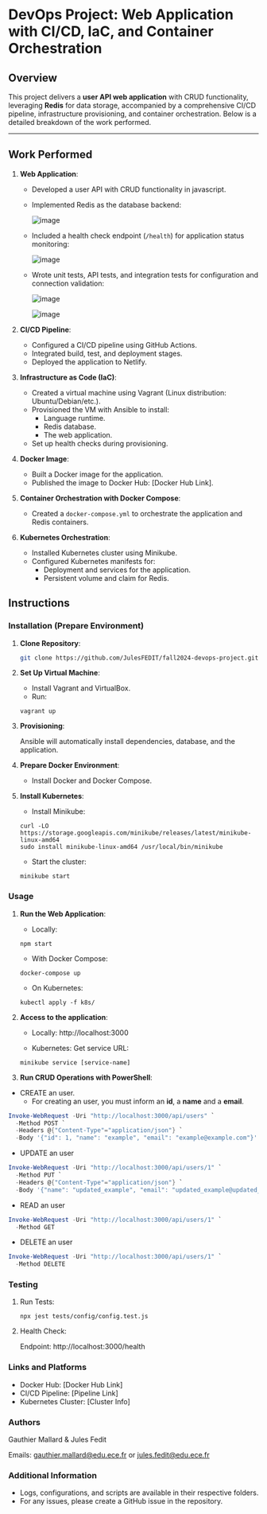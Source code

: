 # DevOps Project: Web Application with CI/CD, IaC, and Container Orchestration

## Overview

This project delivers a **user API web application** with CRUD functionality, leveraging **Redis** for data storage, accompanied by a comprehensive CI/CD pipeline, infrastructure provisioning, and container orchestration. Below is a detailed breakdown of the work performed.

---

## Work Performed

1. **Web Application**:
   - Developed a user API with CRUD functionality in javascript.
   - Implemented Redis as the database backend:
   
     ![image](https://github.com/user-attachments/assets/cf00bead-30b7-4016-9d21-edd9a4389ef9)

   - Included a health check endpoint (`/health`) for application status monitoring:
   
     ![image](https://github.com/user-attachments/assets/856d6821-af79-4b7b-b169-18387435961e)

   - Wrote unit tests, API tests, and integration tests for configuration and connection validation:
  
     ![image](https://github.com/user-attachments/assets/db969a00-22c2-4cec-8f07-b0723f076fb0)

     ![image](https://github.com/user-attachments/assets/d26d9227-af6d-448b-9693-a3fd3e26d231)



2. **CI/CD Pipeline**:
   - Configured a CI/CD pipeline using GitHub Actions.
   - Integrated build, test, and deployment stages.
   - Deployed the application to Netlify.

3. **Infrastructure as Code (IaC)**:
   - Created a virtual machine using Vagrant (Linux distribution: Ubuntu/Debian/etc.).
   - Provisioned the VM with Ansible to install:
     - Language runtime.
     - Redis database.
     - The web application.
   - Set up health checks during provisioning.

4. **Docker Image**:
   - Built a Docker image for the application.
   - Published the image to Docker Hub: [Docker Hub Link].

5. **Container Orchestration with Docker Compose**:
   - Created a `docker-compose.yml` to orchestrate the application and Redis containers.

6. **Kubernetes Orchestration**:
   - Installed Kubernetes cluster using Minikube.
   - Configured Kubernetes manifests for:
     - Deployment and services for the application.
     - Persistent volume and claim for Redis.

## Instructions

### Installation (Prepare Environment)

1. **Clone Repository**:
   ```bash
   git clone https://github.com/JulesFEDIT/fall2024-devops-project.git
   ```


2. **Set Up Virtual Machine**:
    - Install Vagrant and VirtualBox.
    - Run:
    ```
    vagrant up
    ```
3. **Provisioning**:

    Ansible will automatically install dependencies, database, and the application.
4. **Prepare Docker Environment**:

    - Install Docker and Docker Compose.
5. **Install Kubernetes**:

    - Install Minikube:
    ```
    curl -LO https://storage.googleapis.com/minikube/releases/latest/minikube-linux-amd64
    sudo install minikube-linux-amd64 /usr/local/bin/minikube
    ```

    - Start the cluster:
    ```
    minikube start
    ```

### Usage

1. **Run the Web Application**:

    - Locally:
    ```
    npm start
    ```

    - With Docker Compose:
    ```
    docker-compose up
    ```

    - On Kubernetes:
    ```
    kubectl apply -f k8s/
    ```

2. **Access to the application**:

    - Locally: http://localhost:3000

    - Kubernetes: Get service URL:
    ```
    minikube service [service-name]
    ```
3. **Run CRUD Operations with PowerShell**:
- CREATE an user.
  - For creating an user, you must inform an **id**, a **name** and a **email**.
```powershell
Invoke-WebRequest -Uri "http://localhost:3000/api/users" `
  -Method POST `
  -Headers @{"Content-Type"="application/json"} `
  -Body '{"id": 1, "name": "example", "email": "example@example.com"}'
```
- UPDATE an user
```powershell
Invoke-WebRequest -Uri "http://localhost:3000/api/users/1" `
  -Method PUT `
  -Headers @{"Content-Type"="application/json"} `
  -Body '{"name": "updated_example", "email": "updated_example@updated_example.com"}'
``` 
- READ an user
```powershell
Invoke-WebRequest -Uri "http://localhost:3000/api/users/1" `
  -Method GET
``` 
- DELETE an user
```powershell
Invoke-WebRequest -Uri "http://localhost:3000/api/users/1" `
  -Method DELETE
``` 

### Testing

1. Run Tests:
    ```
    npx jest tests/config/config.test.js
    ```

2. Health Check:

    Endpoint: http://localhost:3000/health 


### Links and Platforms

   - Docker Hub: [Docker Hub Link]
   - CI/CD Pipeline: [Pipeline Link]
   - Kubernetes Cluster: [Cluster Info]

   
### Authors

Gauthier Mallard & Jules Fedit

Emails: gauthier.mallard@edu.ece.fr  or jules.fedit@edu.ece.fr


### Additional Information

   - Logs, configurations, and scripts are available in their respective folders.
   - For any issues, please create a GitHub issue in the repository.



